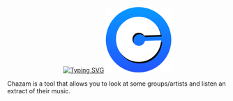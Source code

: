 <div style="text-align:center">
 <!-- <h1> CHAZAM v1 </h1> -->
  <a href="https://git.io/typing-svg"><img src="https://readme-typing-svg.demolab.com?font=Fira+Code&weight=900&pause=1000&center=true&vCenter=true&width=435&lines=Chazam+V.1;By+Groupe+%CF%80+tracker" alt="Typing SVG" /></a>
    <img src="static/assets/chazam150.png" alt="Chazam" style="background-color: white">
</div>


Chazam is a tool that allows you to look at some groups/artists and listen an extract of their music.
